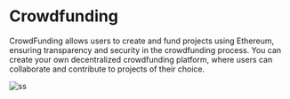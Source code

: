# Crowdfunding
CrowdFunding allows users to create and fund projects using Ethereum, ensuring transparency and security in the crowdfunding process. You can create your own decentralized crowdfunding platform, where users can collaborate and contribute to projects of their choice.

![ss](https://user-images.githubusercontent.com/111045472/233840735-47c1f314-2b69-4fd1-ae0d-a04734df920a.png)

